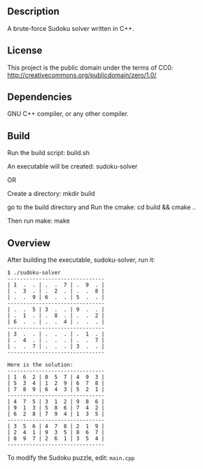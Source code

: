 ## Description

A brute-force Sudoku solver written in C++.

## License

This project is the public domain under the terms of CC0: http://creativecommons.org/publicdomain/zero/1.0/

## Dependencies

GNU C++ compiler, or any other compiler.

## Build

Run the build script: build.sh

An executable will be created: sudoku-solver

OR

Create a directory: mkdir build

go to the build directory and Run the cmake: cd build && cmake ..

Then run make: make

## Overview

After building the executable, sudoku-solver, run it:

```
$ ./sudoku-solver 
-------------------------------
| 1  .  . | .  .  7 | .  9  . |
| .  3  . | .  2  . | .  .  8 |
| .  .  9 | 6  .  . | 5  .  . |
-------------------------------
| .  .  5 | 3  .  . | 9  .  . |
| .  1  . | .  8  . | .  .  2 |
| 6  .  . | .  .  4 | .  .  . |
-------------------------------
| 3  .  . | .  .  . | .  1  . |
| .  4  . | .  .  . | .  .  7 |
| .  .  7 | .  .  . | 3  .  . |
-------------------------------

Here is the solution:
-------------------------------
| 1  6  2 | 8  5  7 | 4  9  3 |
| 5  3  4 | 1  2  9 | 6  7  8 |
| 7  8  9 | 6  4  3 | 5  2  1 |
-------------------------------
| 4  7  5 | 3  1  2 | 9  8  6 |
| 9  1  3 | 5  8  6 | 7  4  2 |
| 6  2  8 | 7  9  4 | 1  3  5 |
-------------------------------
| 3  5  6 | 4  7  8 | 2  1  9 |
| 2  4  1 | 9  3  5 | 8  6  7 |
| 8  9  7 | 2  6  1 | 3  5  4 |
-------------------------------
```

To modify the Sudoku puzzle, edit: `main.cpp`

